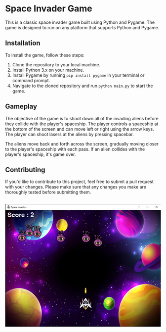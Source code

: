 # Space Invader Game

This is a classic space invader game built using Python and Pygame. The game is designed to run on any platform that supports Python and Pygame.

## Installation

To install the game, follow these steps:

1. Clone the repository to your local machine.
2. Install Python 3.x on your machine.
3. Install Pygame by running `pip install pygame` in your terminal or command prompt.
4. Navigate to the cloned repository and run `python main.py` to start the game.

## Gameplay

The objective of the game is to shoot down all of the invading aliens before they collide with the player's spaceship. The player controls a spaceship at the bottom of the screen and can move left or right using the arrow keys. The player can shoot lasers at the aliens by pressing spacebar.

The aliens move back and forth across the screen, gradually moving closer to the player's spaceship with each pass. 
If an alien collides with the player's spaceship, it's game over.

## Contributing

If you'd like to contribute to this project, feel free to submit a pull request with your changes. Please make sure that any changes you make are thoroughly tested before submitting them.


## 

![demo](demo.png)